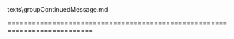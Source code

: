 <!--**
/*-------------------------------------------
    Auto-generated file. Do not modify.
-------------------------------------------

**-->
<!--merge--><!--/merge-->
<!--dep-->texts\groupContinuedMessage.md<!--/dep-->
===========================================================================
